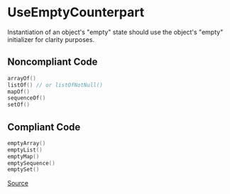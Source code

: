 # UseEmptyCounterpart

Instantiation of an object's "empty" state should use the object's "empty" initializer for clarity purposes.

## Noncompliant Code

```kotlin
arrayOf()
listOf() // or listOfNotNull()
mapOf()
sequenceOf()
setOf()
```
## Compliant Code

```kotlin
emptyArray()
emptyList()
emptyMap()
emptySequence()
emptySet()
```

[Source](https://arturbosch.github.io/detekt/style.html#useemptycounterpart)
